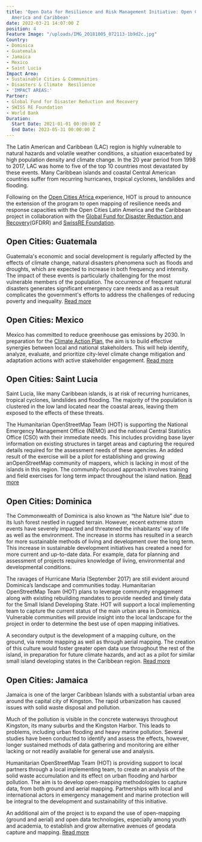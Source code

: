 ```yaml
---
title: 'Open Data for Resilience and Risk Management Initiative: Open Cities Latin
  America and Caribbean'
date: 2022-03-21 14:07:00 Z
position: 4
Feature Image: "/uploads/IMG_20181005_072113-1b9d2c.jpg"
Country:
- Dominica
- Guatemala
- Jamaica
- Mexico
- Saint Lucia
Impact Area:
- Sustainable Cities & Communities
- Disasters & Climate  Resilience
- 'IMPACT AREAS:'
Partner:
- Global Fund for Disaster Reduction and Recovery
- SWISS RE Foundation
- World Bank
Duration:
  Start Date: 2021-01-01 00:00:00 Z
  End Date: 2023-05-31 00:00:00 Z
---
```


The Latin American and Caribbean (LAC) region is highly vulnerable to natural hazards and volatile weather conditions, a situation exacerbated by high population density and climate change. In the 20 year period from 1998 to 2017, LAC was home to five of the top 10 countries most devastated by these events. Many Caribbean islands and coastal Central American countries suffer from recurring hurricanes, tropical cyclones, landslides and flooding.

Following on the [Open Cities Africa ](https://www.hotosm.org/projects/open-cities-africa-accra-city-project-ghana/)experience, HOT is proud to announce the extension of the program to open mapping of resilience needs and response capacities with the Open Cities Latin America and the Caribbean project in collaboration with the [Global Fund for Disaster Reduction and Recovery](https://www.gfdrr.org/en)(GFDRR) and [SwissRE Foundation](https://www.swissrefoundation.org/our-work/focus-area/natural-hazard-and-climate-risk-management/Open_mapping_for_resilient_societies_.html).

## Open Cities: Guatemala

Guatemala's economic and social development is regularly affected by the effects of climate change, natural disasters phenomena such as floods and droughts, which are expected to increase in both frequency and intensity. The impact of these events is particularly challenging for the most vulnerable members of the population. The occurrence of frequent natural disasters generates significant emergency care needs and as a result complicates the government's efforts to address the challenges of reducing poverty and inequality. [Read more](https://www.hotosm.org/open-cities-guatemala.html)

## Open Cities: Mexico

Mexico has committed to reduce greenhouse gas emissions by 2030. In preparation for the [Climate Action Plan](https://www.gob.mx/sedatu/documentos/estrategia-nacional-de-ordenamiento-territorial-de-la-sedatu-2020-2040), the aim is to build effective synergies between local and national stakeholders. This will help identify, analyze, evaluate, and prioritize city-level climate change mitigation and adaptation actions with active stakeholder engagement. [Read more](https://www.hotosm.org/open-cities-mexico.html)

## Open Cities: Saint Lucia

Saint Lucia, like many Caribbean islands, is at risk of recurring hurricanes, tropical cyclones, landslides and flooding. The majority of the population  is clustered in the low land located near the coastal areas, leaving them exposed to the effects of these threats.  

The Humanitarian OpenStreetMap Team (HOT) is  supporting the National Emergency Management Office (NEMO) and the national Central Statistics Office (CSO)  with their immediate needs. This includes providing base layer information on existing structures in target areas and capturing the required details required for the assessment needs of these agencies. An added result of the exercise will be  a pilot for establishing  and growing anOpenStreetMap community of mappers, which is lacking in most of the islands in this region. The community-focused approach involves training and field exercises  for long term impact throughout the island nation. [Read more](https://www.hotosm.org/open-cities-saint-lucia.html)

## Open Cities: Dominica

The Commonwealth of Dominica is also known as “the Nature Isle” due to its lush forest nestled in rugged terrain. However, recent extreme storm events have severely impacted and threatened the inhabitants’ way of life as well as the environment. The increase in storms has resulted in a search for more sustainable methods of living and development over the long term. This increase in sustainable development initiatives has created a need for more current and up-to-date data. For example, data for planning and assessment of projects requires knowledge of living, environmental and developmental conditions.

The ravages of Hurricane Maria (September 2017) are still evident around Dominica’s landscape and communities today. Humanitarian OpenStreetMap Team (HOT) plans to leverage community engagement along with existing rebuilding mandates to provide needed and timely data for the Small Island Developing State. HOT will support a local implementing team to capture the current status of the main urban area in Dominica. Vulnerable communities will provide insight into the local landscape  for the project in order to determine the best use of open mapping initiatives. 

A secondary output is the development of a mapping culture, on the ground, via remote mapping as well as through aerial mapping. The creation of this culture would foster  greater open data use throughout the rest of the island, in preparation for future climate hazards, and act as a pilot for similar small island developing states in the Caribbean region. [Read more](https://www.hotosm.org/open-cities-dominica.html)

## Open Cities: Jamaica

Jamaica is one of the larger Caribbean Islands with a substantial urban area around the  capital city of Kingston. The rapid urbanization has caused issues with solid waste disposal and pollution.

Much of the pollution is visible in the concrete waterways throughout Kingston, its many suburbs and the Kingston Harbor. This leads to problems, including urban flooding and heavy marine pollution. Several studies have been conducted to identify and assess the effects, however, longer sustained methods of data gathering and monitoring are either lacking or not readily available for general use and analysis. 

Humanitarian OpenStreetMap Team (HOT) is providing support to local partners through a local implementing team, to create an analysis of the solid waste accumulation and its effect on urban flooding and harbor pollution. The aim is to develop open-mapping methodologies to capture data, from both ground and aerial mapping. Partnerships with local and international actors in emergency management and marine protection will be integral to the development and sustainability of this initiative.

An additional aim of the project is to expand the use of open-mapping (ground and aerial) and open data technologies, especially among youth and academia, to establish and grow alternative avenues of geodata capture and mapping. [Read more](https://www.hotosm.org/open-cities-jamaica.html)


